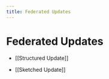 ```yaml
---
title: Federated Updates
---
```


# Federated Updates
- [[Structured Update]] 

- [[Sketched Update]]


